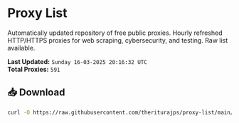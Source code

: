 # Proxy List

Automatically updated repository of free public proxies. Hourly refreshed HTTP/HTTPS proxies for web scraping, cybersecurity, and testing. Raw list available.

**Last Updated:** `Sunday 16-03-2025 20:16:32 UTC`  
**Total Proxies:** `591`

## 📥 Download
```bash
curl -O https://raw.githubusercontent.com/theriturajps/proxy-list/main/proxies.txt
